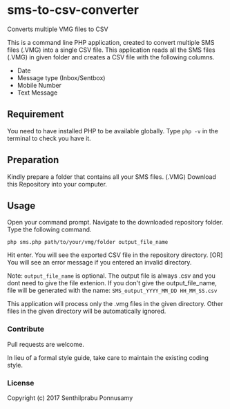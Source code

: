 # sms-to-csv-converter
Converts multiple VMG files to CSV

This is a command line PHP application, created to convert multiple SMS files (.VMG) into a single CSV file. This application reads all the SMS files (.VMG) in given folder and creates a CSV file with the following columns.

 * Date
 * Message type (Inbox/Sentbox)
 * Mobile Number
 * Text Message

## Requirement
You need to have installed PHP to be available globally.
Type `php -v` in the terminal to check you have it.

## Preparation

Kindly prepare a folder that contains all your SMS files. (.VMG)
Download this Repository into your computer.

## Usage

Open your command prompt.
Navigate to the downloaded repository folder.
Type the following command.

`php sms.php path/to/your/vmg/folder output_file_name`

Hit enter.
You will see the exported CSV file in the repository directory. [OR]
You will see an error message if you entered an invalid directory.

Note: `output_file_name` is optional. The output file is always .csv and you dont need to give the file extenion. If you don't give the output_file_name, file will be generated with the name: `SMS_output_YYYY_MM_DD HH_MM_SS.csv`

This application will process only the .vmg files in the given directory. Other files in the given directory will be automatically ignored.

### Contribute

Pull requests are welcome.

In lieu of a formal style guide, take care to maintain the existing coding style.

### License

Copyright (c) 2017 Senthilprabu Ponnusamy
